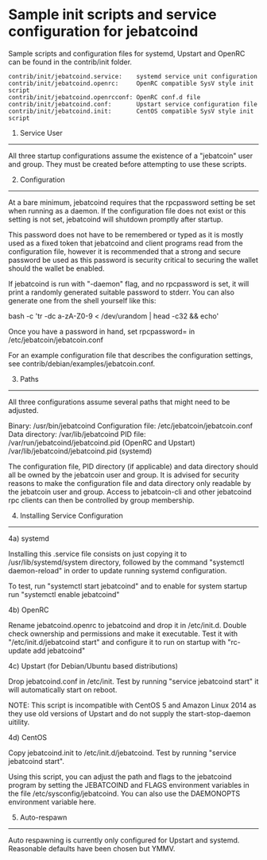 Sample init scripts and service configuration for jebatcoind
==========================================================

Sample scripts and configuration files for systemd, Upstart and OpenRC
can be found in the contrib/init folder.

    contrib/init/jebatcoind.service:    systemd service unit configuration
    contrib/init/jebatcoind.openrc:     OpenRC compatible SysV style init script
    contrib/init/jebatcoind.openrcconf: OpenRC conf.d file
    contrib/init/jebatcoind.conf:       Upstart service configuration file
    contrib/init/jebatcoind.init:       CentOS compatible SysV style init script

1. Service User
---------------------------------

All three startup configurations assume the existence of a "jebatcoin" user
and group.  They must be created before attempting to use these scripts.

2. Configuration
---------------------------------

At a bare minimum, jebatcoind requires that the rpcpassword setting be set
when running as a daemon.  If the configuration file does not exist or this
setting is not set, jebatcoind will shutdown promptly after startup.

This password does not have to be remembered or typed as it is mostly used
as a fixed token that jebatcoind and client programs read from the configuration
file, however it is recommended that a strong and secure password be used
as this password is security critical to securing the wallet should the
wallet be enabled.

If jebatcoind is run with "-daemon" flag, and no rpcpassword is set, it will
print a randomly generated suitable password to stderr.  You can also
generate one from the shell yourself like this:

bash -c 'tr -dc a-zA-Z0-9 < /dev/urandom | head -c32 && echo'

Once you have a password in hand, set rpcpassword= in /etc/jebatcoin/jebatcoin.conf

For an example configuration file that describes the configuration settings,
see contrib/debian/examples/jebatcoin.conf.

3. Paths
---------------------------------

All three configurations assume several paths that might need to be adjusted.

Binary:              /usr/bin/jebatcoind
Configuration file:  /etc/jebatcoin/jebatcoin.conf
Data directory:      /var/lib/jebatcoind
PID file:            /var/run/jebatcoind/jebatcoind.pid (OpenRC and Upstart)
                     /var/lib/jebatcoind/jebatcoind.pid (systemd)

The configuration file, PID directory (if applicable) and data directory
should all be owned by the jebatcoin user and group.  It is advised for security
reasons to make the configuration file and data directory only readable by the
jebatcoin user and group.  Access to jebatcoin-cli and other jebatcoind rpc clients
can then be controlled by group membership.

4. Installing Service Configuration
-----------------------------------

4a) systemd

Installing this .service file consists on just copying it to
/usr/lib/systemd/system directory, followed by the command
"systemctl daemon-reload" in order to update running systemd configuration.

To test, run "systemctl start jebatcoind" and to enable for system startup run
"systemctl enable jebatcoind"

4b) OpenRC

Rename jebatcoind.openrc to jebatcoind and drop it in /etc/init.d.  Double
check ownership and permissions and make it executable.  Test it with
"/etc/init.d/jebatcoind start" and configure it to run on startup with
"rc-update add jebatcoind"

4c) Upstart (for Debian/Ubuntu based distributions)

Drop jebatcoind.conf in /etc/init.  Test by running "service jebatcoind start"
it will automatically start on reboot.

NOTE: This script is incompatible with CentOS 5 and Amazon Linux 2014 as they
use old versions of Upstart and do not supply the start-stop-daemon uitility.

4d) CentOS

Copy jebatcoind.init to /etc/init.d/jebatcoind. Test by running "service jebatcoind start".

Using this script, you can adjust the path and flags to the jebatcoind program by
setting the JEBATCOIND and FLAGS environment variables in the file
/etc/sysconfig/jebatcoind. You can also use the DAEMONOPTS environment variable here.

5. Auto-respawn
-----------------------------------

Auto respawning is currently only configured for Upstart and systemd.
Reasonable defaults have been chosen but YMMV.
